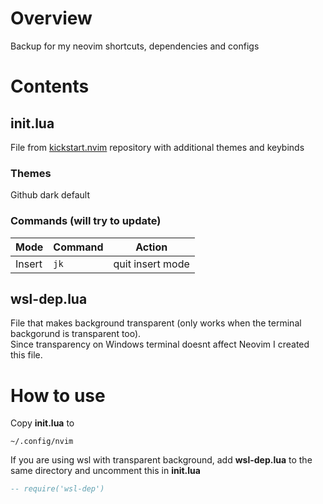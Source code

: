 # Overview
Backup for my neovim shortcuts, dependencies and configs

# Contents
## init.lua
File from [kickstart.nvim](https://github.com/nvim-lua/kickstart.nvim) repository with additional themes and keybinds

### Themes
Github dark default

### Commands (will try to update)
| Mode      | Command | Action                 |
|-----------|---------|------------------------|
| Insert    | `jk`    | quit insert mode       |

## wsl-dep.lua
File that makes background transparent (only works when the terminal backgorund is transparent too). \
Since transparency on Windows terminal doesnt affect Neovim I created this file.

# How to use
Copy __init.lua__ to
```
~/.config/nvim
```
If you are using wsl with transparent background, add __wsl-dep.lua__ to the same directory and uncomment this in __init.lua__
```lua
-- require('wsl-dep')
```
